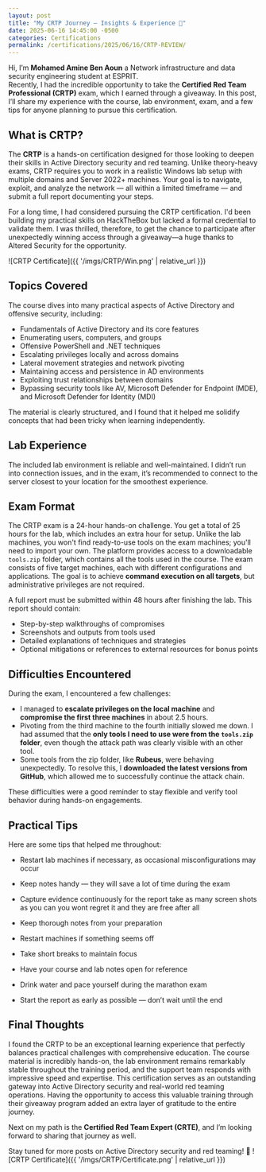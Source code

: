 ```yaml
---
layout: post
title: "My CRTP Journey – Insights & Experience 🚀"
date: 2025-06-16 14:45:00 -0500
categories: Certifications
permalink: /certifications/2025/06/16/CRTP-REVIEW/
---
```


Hi, I’m **Mohamed Amine Ben Aoun** a Network infrastructure and data security engineering student at ESPRIT.  
Recently, I had the incredible opportunity to take the **Certified Red Team Professional (CRTP)** exam, which I earned through a giveaway. In this post, I’ll share my experience with the course, lab environment, exam, and a few tips for anyone planning to pursue this certification.
## What is CRTP?

The **CRTP** is a hands-on certification designed for those looking to deepen their skills in Active Directory security and red teaming. Unlike theory-heavy exams, CRTP requires you to work in a realistic Windows lab setup with multiple domains and Server 2022+ machines. Your goal is to navigate, exploit, and analyze the network — all within a limited timeframe — and submit a full report documenting your steps.

For a long time, I had considered pursuing the CRTP certification. I'd been building my practical skills on HackTheBox but lacked a formal credential to validate them. I was thrilled, therefore, to get the chance to participate after unexpectedly winning access through a giveaway—a huge thanks to Altered Security for the opportunity.  

![CRTP Certificate]({{ '/imgs/CRTP/Win.png' | relative_url }})

## Topics Covered

The course dives into many practical aspects of Active Directory and offensive security, including:

- Fundamentals of Active Directory and its core features  
- Enumerating users, computers, and groups  
- Offensive PowerShell and .NET techniques  
- Escalating privileges locally and across domains  
- Lateral movement strategies and network pivoting  
- Maintaining access and persistence in AD environments  
- Exploiting trust relationships between domains  
- Bypassing security tools like AV, Microsoft Defender for Endpoint (MDE), and Microsoft Defender for Identity (MDI)

The material is clearly structured, and I found that it helped me solidify concepts that had been tricky when learning independently.

## Lab Experience

The included lab environment is reliable and well-maintained. I didn’t run into connection issues, and in the exam, it’s recommended to connect to the server closest to your location for the smoothest experience.

## Exam Format

The CRTP exam is a 24-hour hands-on challenge. You get a total of 25 hours for the lab, which includes an extra hour for setup. Unlike the lab machines, you won't find ready-to-use tools on the exam machines; you'll need to import your own. The platform provides access to a downloadable `tools.zip` folder, which contains all the tools used in the course. The exam consists of five target machines, each with different configurations and applications. The goal is to achieve **command execution on all targets**, but administrative privileges are not required.

A full report must be submitted within 48 hours after finishing the lab. This report should contain:

- Step-by-step walkthroughs of compromises  
- Screenshots and outputs from tools used  
- Detailed explanations of techniques and strategies  
- Optional mitigations or references to external resources for bonus points  

## Difficulties Encountered

During the exam, I encountered a few challenges:

- I managed to **escalate privileges on the local machine** and **compromise the first three machines** in about 2.5 hours.  
- Pivoting from the third machine to the fourth initially slowed me down. I had assumed that the **only tools I need to use were from the `tools.zip` folder**, even though the attack path was clearly visible with an other tool.  
- Some tools from the zip folder, like **Rubeus**, were behaving unexpectedly. To resolve this, I **downloaded the latest versions from GitHub**, which allowed me to successfully continue the attack chain.

These difficulties were a good reminder to stay flexible and verify tool behavior during hands-on engagements.


## Practical Tips
Here are some tips that helped me throughout:

- Restart lab machines if necessary, as occasional misconfigurations may occur  
- Keep notes handy — they will save a lot of time during the exam 
- Capture evidence continuously for the report take as many screen shots as you can you wont regret it and they are free after all 

- Keep thorough notes from your preparation  
- Restart machines if something seems off  
- Take short breaks to maintain focus  
- Have your course and lab notes open for reference  
- Drink water and pace yourself during the marathon exam  
- Start the report as early as possible — don’t wait until the end  

## Final Thoughts

I found the CRTP to be an exceptional learning experience that perfectly balances practical challenges with comprehensive education. The course material is incredibly hands-on, the lab environment remains remarkably stable throughout the training period, and the support team responds with impressive speed and expertise. This certification serves as an outstanding gateway into Active Directory security and real-world red teaming operations. Having the opportunity to access this valuable training through their giveaway program added an extra layer of gratitude to the entire journey.

Next on my path is the **Certified Red Team Expert (CRTE)**, and I’m looking forward to sharing that journey as well.

Stay tuned for more posts on Active Directory security and red teaming! 🚀
![CRTP Certificate]({{ '/imgs/CRTP/Certificate.png' | relative_url }})